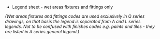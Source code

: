 - Legend sheet - wet areas fixtures and fittings only

_(Wet areas fixtures and fittings codes are used exclusively in Q series drawings,
on that basis the legend is separated from A and L series legends.
Not to be confused with finishes codes e.g. paints and tiles - they are listed in A series general
legend.)_